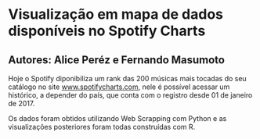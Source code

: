 # Visualização em mapa de dados disponíveis no Spotify Charts
## Autores: Alice Peréz e Fernando Masumoto

Hoje o Spotify diponibiliza um rank das 200 músicas mais tocadas do seu catálogo no site www.spotifycharts.com, nele é possível acessar um histórico, a depender do país, que conta com o registro desde 01 de janeiro de 2017.

Os dados foram obtidos utilizando Web Scrapping com Python e as visualizações posteriores foram todas construídas com R.
